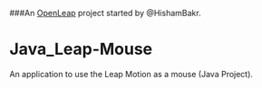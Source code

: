 ###An <a href="openleap.org">OpenLeap</a> project started by @HishamBakr.

Java_Leap-Mouse
==========

An application to use the Leap Motion as a mouse (Java Project).
